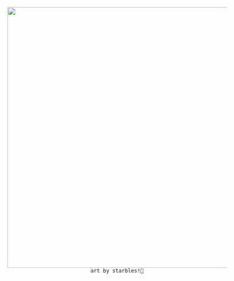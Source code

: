 
<p align="center">
   <img width="600" src="https://files.catbox.moe/7ge466.png"
    
    art by starbles!🔧
</p>
<!--
**therealdeadpool/therealdeadpool** is a ✨ _special_ ✨ repository because its `README.md` (this file) appears on your GitHub profile.

Here are some ideas to get you started:

- 🔭 I’m currently working on ...
- 🌱 I’m currently learning ...
- 👯 I’m looking to collaborate on ...
- 🤔 I’m looking for help with ...
- 💬 Ask me about ...
- 📫 How to reach me: ...
- 😄 Pronouns: ...
- ⚡ Fun fact: ...
-->
